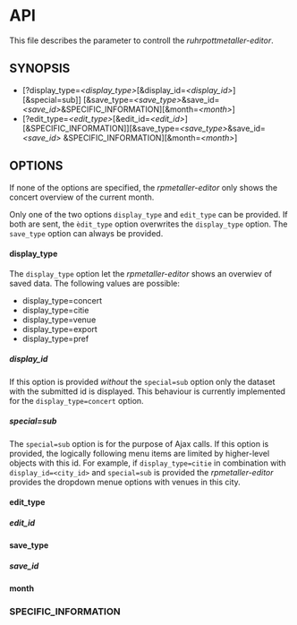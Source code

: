 # API
This file describes the parameter to controll the *ruhrpottmetaller-editor*.
## SYNOPSIS
* \[\?display_type=*\<display_type\>*\[&display_id=*\<display_id\>*\]\[&special=sub\]\]
  \[&save_type=*\<save_type\>*&save_id=*\<save_id\>*&SPECIFIC_INFORMATION\]\[\&month=*\<month\>*\]
* \[?edit_type=*<edit_type>*\[&edit_id=*<edit_id>*]\[&SPECIFIC_INFORMATION\]\]\[&save_type=*<save_type>*&save_id=*<save_id>*
&SPECIFIC_INFORMATION\]\[\&month=*\<month\>*\]
## OPTIONS
If none of the options are specified, the *rpmetaller-editor* only shows the concert overview of the current month.

Only one of the two options `display_type` and `edit_type` can be provided. If both are sent, the `èdit_type` option overwrites the `display_type` option. The `save_type` option can always be provided.
#### display_type
The `display_type` option let the *rpmetaller-editor* shows an overwiev of saved data. The following values are possible:
* display_type=concert
* display_type=citie
* display_type=venue
* display_type=export
* display_type=pref
##### display_id
If this option is provided *without* the `special=sub` option only the dataset with the submitted id is displayed. This behaviour is currently implemented for the `display_type=concert` option. 
##### special=sub
The `special=sub` option is for the purpose of Ajax calls. If this option is provided, the logically following menu items are limited by higher-level objects with this id. For example, if `display_type=citie` in combination with `display_id=<city_id>` and `special=sub` is provided the *rpmetaller-editor* provides the dropdown menue options with venues in this city.
#### edit_type
##### edit_id
#### save_type
##### save_id
#### month
### SPECIFIC_INFORMATION
